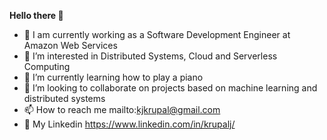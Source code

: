  **Hello there 👋**

- 🏢 I am currently working as a Software Development Engineer at Amazon Web Services 
- 👀 I’m interested in Distributed Systems, Cloud and Serverless Computing
- 🎹 I’m currently learning how to play a piano  
- 💞️ I’m looking to collaborate on projects based on machine learning and distributed systems
- 📫 How to reach me mailto:kjkrupal@gmail.com
- 📎 My Linkedin https://www.linkedin.com/in/krupalj/

<!---
kjkrupal/kjkrupal is a ✨ special ✨ repository because its `README.md` (this file) appears on your GitHub profile.
You can click the Preview link to take a look at your changes.
--->
